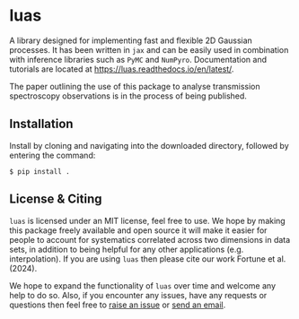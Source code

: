 # luas
A library designed for implementing fast and flexible 2D Gaussian processes. It has been written in ``jax`` and can be easily used in combination with inference libraries such as ``PyMC`` and ``NumPyro``. Documentation and tutorials are located at https://luas.readthedocs.io/en/latest/.

The paper outlining the use of this package to analyse transmission spectroscopy observations is in the process of being published. 

## Installation

Install by cloning and navigating into the downloaded directory, followed by entering the command:
```
$ pip install .
```

## License & Citing

`luas` is licensed under an MIT license, feel free to use. We hope by making this package freely available and open source it will make it easier for people to account for systematics correlated across two dimensions in data sets, in addition to being helpful for any other applications (e.g. interpolation). If you are using `luas` then please cite our work Fortune et al. (2024).

We hope to expand the functionality of `luas` over time and welcome any help to do so. Also, if you encounter any issues, have any requests or questions then feel free to [raise an issue](https://github.com/markfortune/luas/issues) or [send an email](mailto:fortunma@tcd.ie).

